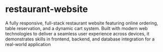 # restaurant-website
A fully responsive, full-stack restaurant website featuring online ordering, table reservation, and a dynamic cart system. Built with modern web technologies to deliver a seamless user experience across devices, it demonstrates skills in frontend, backend, and database integration for a real-world application

